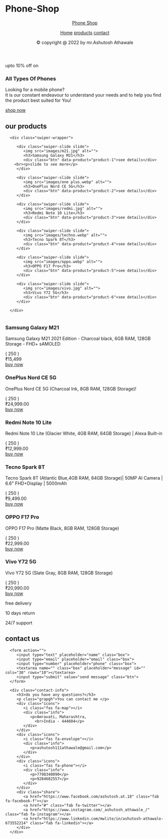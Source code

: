 # Phone-Shop

<!DOCTYPE html>
<html lang="en">
<head>
   <meta charset="UTF-8">
   <meta http-equiv="X-UA-Compatible" content="IE=edge">
   <meta name="viewport" content="width=device-width, initial-scale=1.0">
   <title>Phone Shop</title>

   <!-- font awesome cdn link  -->
   <link rel="stylesheet" href="https://cdnjs.cloudflare.com/ajax/libs/font-awesome/5.15.4/css/all.min.css">

   <link rel="stylesheet" href="https://unpkg.com/swiper@7/swiper-bundle.min.css" />

   <!-- custom css file link  -->
   <link rel="stylesheet" href="Style.css">

</head>
<body>

<!-- header section starts-->

<div id="menu-btn" class="fas fa-bars"></div>

<header class="header">

   <a href="#" class="logo">Phone Shop</a>

   <nav class="navbar">
      <a href="#banner">Home</a>
      <a href="#products">products</a>
   <!--   <a href="#reviews">reviews</a> -->
      <a href="#contact">contact</a>
   </nav>

   <div class="share">
      <a href="https://www.facebook.com/ashutosh.at.18" class="fab fa-facebook-f"></a>
      <a href="#" class="fab fa-twitter"></a>
      <a href="https://www.instagram.com/_ashutosh_athawale_/" class="fab fa-instagram"></a>
      <a href="https://www.linkedin.com/mwlite/in/ashutosh-athawale-673552214" class="fab fa-linkedin"></a>
   </div>

   <p class="credit"> &copy; copyright @ 2022 by mr.Ashutosh Athawale</p>

</header>

<!-- header section ends-->

<!-- banner section starts  -->

<section class="banner" id="banner">

   <div class="content">
      <span>upto 10% off on</span>
      <h3>All Types Of Phones</h3>
      <p>Looking for a mobile phone? <br>
          It is our constant endeavour to understand your needs and to help you find the product best suited for You!</p>
      <a href="#" class="btn">shop now</a>
   </div>

   <div class="image">
        <img src="images/phones.jpg" alt="">
   </div>

</section>

<!-- banner section ends -->

<!-- prodcuts section starts  -->

<section class="products" id="products">

   <h1 class="heading"> our <span>products</span> </h1>

   <div class="swiper products-slider">

      <div class="swiper-wrapper">

         <div class="swiper-slide slide">
            <img src="images/m21.jpg" alt="">
            <h3>Samsung Galaxy M21</h3>
            <div class="btn" data-product="product-1">see details</div>
        <br><p>slide to see more</p>
         </div>

         <div class="swiper-slide slide">
            <img src="images/one plus.webp" alt="">
            <h3>OnePlus Nord CE 5G</h3>
            <div class="btn" data-product="product-2">see details</div>
         </div>

         <div class="swiper-slide slide">
            <img src="images/redmi.jpg" alt="">
            <h3>Redmi Note 10 Lite</h3>
            <div class="btn" data-product="product-3">see details</div>
         </div>

         <div class="swiper-slide slide">
            <img src="images/techno.webp" alt="">
            <h3>Tecno Spark 8T</h3>
            <div class="btn" data-product="product-4">see details</div>
         </div>

         <div class="swiper-slide slide">
            <img src="images/oppo.webp" alt="">
            <h3>OPPO F17 Pro</h3>
            <div class="btn" data-product="product-5">see details</div>
         </div>

         <div class="swiper-slide slide">
            <img src="images/vivo.jpg" alt="">
            <h3>Vivo Y72 5G</h3>
            <div class="btn" data-product="product-6">see details</div>
         </div>

      </div>

   </div>

</section>

<!-- prodcuts section ends -->

<!-- product preview section starts  -->

<section class="products-preview-container">

   <div class="product-preview" data-target="product-1">
      <div class="fas fa-times"></div>
      <div class="image">
         <img src="images/m21.jpg" alt="">
      </div>
      <div class="content">
         <h3>Samsung Galaxy M21</h3>
         <p>Samsung Galaxy M21 2021 Edition - Charcoal black, 6GB RAM, 128GB Storage - FHD+ sAMOLED</p>
         <div class="stars">
            <i class="fas fa-star"></i>
            <i class="fas fa-star"></i>
            <i class="fas fa-star"></i>
            <i class="fas fa-star"></i>
            <i class="fas fa-star-half-alt"></i>
            <span>( 250 )</span>
         </div>
         <div class="price">₹15,499</div>
         <a href="#" class="btn">buy now</a>
      </div>
   </div>

   <div class="product-preview" data-target="product-2">
      <div class="fas fa-times"></div>
      <div class="image">
         <img src="images/one plus.webp" alt="">
      </div>
      <div class="content">
         <h3>OnePlus Nord CE 5G</h3>
         <p>OnePlus Nord CE 5G (Charcoal Ink, 8GB RAM, 128GB Storage)!</p>
         <div class="stars">
            <i class="fas fa-star"></i>
            <i class="fas fa-star"></i>
            <i class="fas fa-star"></i>
            <i class="fas fa-star"></i>
            <i class="fas fa-star-half-alt"></i>
            <span>( 250 )</span>
         </div>
         <div class="price">₹24,999.00</div>
         <a href="#" class="btn">buy now</a>
      </div>
   </div>

   <div class="product-preview" data-target="product-3">
      <div class="fas fa-times"></div>
      <div class="image">
         <img src="images/redmi.jpg" alt="">
      </div>
      <div class="content">
         <h3>Redmi Note 10 Lite</h3>
         <p>Redmi Note 10 Lite (Glacier White, 4GB RAM, 64GB Storage) | Alexa Built-in</p>
         <div class="stars">
            <i class="fas fa-star"></i>
            <i class="fas fa-star"></i>
            <i class="fas fa-star"></i>
            <i class="fas fa-star"></i>
            <i class="fas fa-star-half-alt"></i>
            <span>( 250 )</span>
         </div>
         <div class="price">₹12,999.00</div>
         <a href="#" class="btn">buy now</a>
      </div>
   </div>

   <div class="product-preview" data-target="product-4">
      <div class="fas fa-times"></div>
      <div class="image">
         <img src="images/techno.webp" alt="">
      </div>
      <div class="content">
         <h3>Tecno Spark 8T</h3>
         <p>Tecno Spark 8T (Atlantic Blue,4GB RAM, 64GB Storage)| 50MP AI Camera | 6.6" FHD+Display | 5000mAh</p>
         <div class="stars">
            <i class="fas fa-star"></i>
            <i class="fas fa-star"></i>
            <i class="fas fa-star"></i>
            <i class="fas fa-star"></i>
            <i class="fas fa-star-half-alt"></i>
            <span>( 250 )</span>
         </div>
         <div class="price">₹9,499.00</div>
         <a href="#" class="btn">buy now</a>
      </div>
   </div>

   <div class="product-preview" data-target="product-5">
      <div class="fas fa-times"></div>
      <div class="image">
         <img src="images/oppo.webp" alt="">
      </div>
      <div class="content">
         <h3>OPPO F17 Pro</h3>
         <p>OPPO F17 Pro (Matte Black, 8GB RAM, 128GB Storage)</p>
         <div class="stars">
            <i class="fas fa-star"></i>
            <i class="fas fa-star"></i>
            <i class="fas fa-star"></i>
            <i class="fas fa-star"></i>
            <i class="fas fa-star-half-alt"></i>
            <span>( 250 )</span>
         </div>
         <div class="price">₹22,999.00</div>
         <a href="#" class="btn">buy now</a>
      </div>
   </div>

   <div class="product-preview" data-target="product-6">
      <div class="fas fa-times"></div>
      <div class="image">
         <img src="images/vivo.jpg" alt="">
      </div>
      <div class="content">
         <h3>Vivo Y72 5G</h3>
         <p>Vivo Y72 5G (Slate Gray, 8GB RAM, 128GB Storage)</p>
         <div class="stars">
            <i class="fas fa-star"></i>
            <i class="fas fa-star"></i>
            <i class="fas fa-star"></i>
            <i class="fas fa-star"></i>
            <i class="fas fa-star-half-alt"></i>
            <span>( 250 )</span>
         </div>
         <div class="price">₹20,990.00</div>
         <a href="#" class="btn">buy now</a>
      </div>
   </div>

</section>




<!-- product preview section ends -->

<!-- services section starts  -->

<section class="service">

   <div class="box">
      <i class="fas fa-shipping-fast"></i>
      <p>free delivery</p>
   </div>

   <div class="box">
      <i class="fas fa-redo"></i>
      <p>10 days return</p>
   </div>

   <div class="box">
      <i class="fas fa-headset"></i>
      <p>24/7 support</p>
   </div>

</section>

<!-- services section ends -->

<!-- reviews section starts  -->

<!-- <section class="reviews" id="reviews">

   <h1 class="heading"> clients <span>reviews</span> </h1>

   <div class="swiper reviews-slider">

      <div class="swiper-wrapper">

         <div class="swiper-slide slide">
            <i class="fas fa-quote-right"></i>
            <p>Lorem ipsum dolor, sit amet consectetur adipisicing elit. Incidunt laudantium est quam eveniet perferendis cum reprehenderit aperiam nesciunt soluta optio?</p>
            <img src="images/pic-1.png" alt="">
            <h3>john deo</h3>
         </div>

         <div class="swiper-slide slide">
            <i class="fas fa-quote-right"></i>
            <p>Lorem ipsum dolor, sit amet consectetur adipisicing elit. Incidunt laudantium est quam eveniet perferendis cum reprehenderit aperiam nesciunt soluta optio?</p>
            <img src="images/pic-2.png" alt="">
            <h3>john deo</h3>
         </div>

         <div class="swiper-slide slide">
            <i class="fas fa-quote-right"></i>
            <p>Lorem ipsum dolor, sit amet consectetur adipisicing elit. Incidunt laudantium est quam eveniet perferendis cum reprehenderit aperiam nesciunt soluta optio?</p>
            <img src="images/pic-3.png" alt="">
            <h3>john deo</h3>
         </div>

         <div class="swiper-slide slide">
            <i class="fas fa-quote-right"></i>
            <p>Lorem ipsum dolor, sit amet consectetur adipisicing elit. Incidunt laudantium est quam eveniet perferendis cum reprehenderit aperiam nesciunt soluta optio?</p>
            <img src="images/pic-4.png" alt="">
            <h3>john deo</h3>
         </div>

         <div class="swiper-slide slide">
            <i class="fas fa-quote-right"></i>
            <p>Lorem ipsum dolor, sit amet consectetur adipisicing elit. Incidunt laudantium est quam eveniet perferendis cum reprehenderit aperiam nesciunt soluta optio?</p>
            <img src="images/pic-5.png" alt="">
            <h3>john deo</h3>
         </div>

         <div class="swiper-slide slide">
            <i class="fas fa-quote-right"></i>
            <p>Lorem ipsum dolor, sit amet consectetur adipisicing elit. Incidunt laudantium est quam eveniet perferendis cum reprehenderit aperiam nesciunt soluta optio?</p>
            <img src="images/pic-6.png" alt="">
            <h3>john deo</h3>
         </div>
         
      </div>

   </div>

</section> -->

<!-- reviews section ends -->

<!-- contact section starts  -->

<section class="contact" id="contact">

   <h1 class="heading"> <span>contact</span> us </h1>

   <div class="row">

      <form action="">
         <input type="text" placeholder="name" class="box">
         <input type="email" placeholder="email" class="box">
         <input type="number" placeholder="phone" class="box">
         <textarea name="" class="box" placeholder="message" id="" cols="30" rows="10"></textarea>
         <input type="submit" value="send message" class="btn">
      </form>

      <div class="contact-info">
         <h3>do you have any questions?</h3>
         <p class="grapgh">You can contact me </p>
         <div class="icons">
            <i class="fas fa-map"></i>
            <div class="info">
               <p>Amravati, Maharashtra, 
                 <br>India - 444604</p>
            </div>
         </div>
         <div class="icons">
            <i class="fas fa-envelope"></i>
            <div class="info">
               <p>ashutosh111athawale@gmail.com</p>
            </div>
         </div>
         <div class="icons">
            <i class="fas fa-phone"></i>
            <div class="info">
               <p>7798340090</p>
               <p>9284682557</p>
            </div>
         </div>
         <div class="share">
            <a href="https://www.facebook.com/ashutosh.at.18" class="fab fa-facebook-f"></a>
            <a href="#" class="fab fa-twitter"></a>
            <a href="https://www.instagram.com/_ashutosh_athawale_/" class="fab fa-instagram"></a>
            <a href="https://www.linkedin.com/mwlite/in/ashutosh-athawale-673552214" class="fab fa-linkedin"></a>
         </div>
      </div>

   </div>

</section>

<!-- contact section ends -->







<script src="https://unpkg.com/swiper@7/swiper-bundle.min.js"></script>

<!-- custom js file link  -->
<script src="javascript.js"></script>

</body>
</html>
